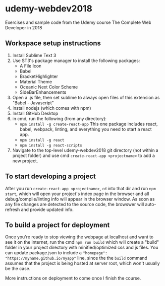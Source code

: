 # udemy-webdev2018
Exercises and sample code from the Udemy course The Complete Web Developer in 2018

## Workspace setup instructions
1. Install Sublime Text 3
2. Use ST3's package manager to install the following packages:
	* A File Icon
	* Babel
	* BracketHighlighter
	* Material Theme
	* Oceanic Next Color Scheme
	* SideBarEnhancements
3. Open a .js file, then set sublime to always open files of this extension as "Babel - Javascript"
4. Install nodejs (which comes with npm)
5. Install GitHub Desktop
6. in cmd, run the following (from any directory):
	* `npm install -g create-react-app` This one package includes react, babel, webpack, linting, and everything you need to start a react app.
	* `npm install -g react`
	* `npm install -g react-scripts`
7. Navigate to the top-level udemy-webdev2018 git directory (not within a project folder) and use cmd `create-react-app <projectname>` to add a new project.


## To start developing a project
After you run `create-react-app <projectname>`, `cd` into that dir and run `npm start`, which will open your project's index page in the browser and all debug/compile/linting info will appear in the browser window. As soon as any file changes are detected to the source code, the browswer will auto-refresh and provide updated info.

## To build a project for deployment
Once you're ready to stop viewing the webpage at localhost and want to see it on the internet, run the cmd `npm run build` which will create a "build" folder in your project directory with minified/optimized css and js files. You can update package.json to include a `"homepage": "https://myname.github.io/myapp"` line, since the the `build` command assumes that the project is being hosted at server root, which won't usually be the case.

More instructions on deployment to come once I finish the course.